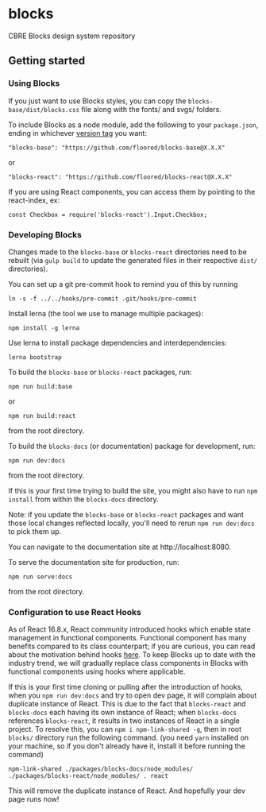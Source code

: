 # blocks

CBRE Blocks design system repository

## Getting started

### Using Blocks

If you just want to use Blocks styles, you can copy the `blocks-base/dist/blocks.css` file along with the fonts/ and svgs/ folders.

To include Blocks as a node module, add the following to your `package.json`, ending in whichever [version tag](https://github.com/floored/blocks/tags) you want:
```
"blocks-base": "https://github.com/floored/blocks-base@X.X.X"
```
or
```
"blocks-react": "https://github.com/floored/blocks-react@X.X.X"
```

If you are using React components, you can access them by pointing to the react-index, ex:
```
const Checkbox = require('blocks-react').Input.Checkbox;
```

### Developing Blocks

Changes made to the `blocks-base` or `blocks-react` directories need to be rebuilt (via `gulp build` to update the generated files in their respective `dist/` directories).

You can set up a git pre-commit hook to remind you of this by running
```
ln -s -f ../../hooks/pre-commit .git/hooks/pre-commit
```

Install lerna (the tool we use to manage multiple packages):
```
npm install -g lerna
```

Use lerna to install package dependencies and interdependencies:
```
lerna bootstrap
```

To build the `blocks-base` or `blocks-react` packages, run:
```
npm run build:base
```
or
```
npm run build:react
```
from the root directory.

To build the `blocks-docs` (or documentation) package for development, run:

```
npm run dev:docs
```
from the root directory.

If this is your first time trying to build the site, you might also have to run `npm install` from within the `blocks-docs` directory.

Note: if you update the `blocks-base` or `blocks-react` packages and want those local changes reflected locally, you'll need to rerun `npm run dev:docs` to pick them up.

You can navigate to the documentation site at http://localhost:8080.

To serve the documentation site for production, run:
```
npm run serve:docs
```
from the root directory.

### Configuration to use React Hooks

As of React 16.8.x, React community introduced hooks which enable state management in functional components. Functional component has many benefits compared to its class counterpart; if you are curious, you can read about the motivation behind hooks [here](https://reactjs.org/docs/hooks-intro.html#motivation). To keep Blocks up to date with the industry trend, we will gradually replace class components in Blocks with functional components using hooks where applicable.

If this is your first time cloning or pulling after the introduction of hooks, when you `npm run dev:docs` and try to open dev page, it will complain about duplicate instance of React. This is due to the fact that `blocks-react` and `blocks-docs` each having its own instance of React; when `blocks-docs` references `blocks-react`, it results in two instances of React in a single project. To resolve this, you can `npm i npm-link-shared -g`, then in root `blocks/` directory run the following command. (you need `yarn` installed on your machine, so if you don't already have it, install it before running the command)
```
npm-link-shared ./packages/blocks-docs/node_modules/ ./packages/blocks-react/node_modules/ . react
```
This will remove the duplicate instance of React. And hopefully your dev page runs now!
